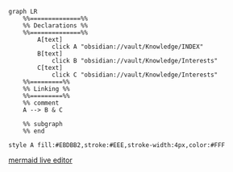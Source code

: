 ```mermaid
graph LR
	%%==============%%
	%% Declarations %%
	%%==============%%
		A[text]
			click A "obsidian://vault/Knowledge/INDEX"
		B[text]	
			click B "obsidian://vault/Knowledge/Interests"
		C[text]
			click C "obsidian://vault/Knowledge/Interests"
	%%=========%%
	%% Linking %%
	%%=========%%
	%% comment
	A --> B & C
	
	%% subgraph
	%% end

style A fill:#EBDBB2,stroke:#EEE,stroke-width:4px,color:#FFF
```

[mermaid live editor](https://mermaid-js.github.io/mermaid-live-editor/#/edit/eyJjb2RlIjoiZ3JhcGggVERcbiAgQVtDaHJpc3RtYXNdIC0tPnxHZXQgbW9uZXl8IEIoR28gc2hvcHBpbmcpXG4gIEIgLS0-IEN7TGV0IG1lIHRoaW5rfVxuICBDIC0tPnxPbmV8IERbTGFwdG9wXVxuICBDIC0tPnxUd298IEVbaVBob25lXVxuICBDIC0tPnxUaHJlZXwgRltmYTpmYS1jYXIgQ2FyXVxuXHRcdCIsIm1lcm1haWQiOnsidGhlbWUiOiJkZWZhdWx0In19)